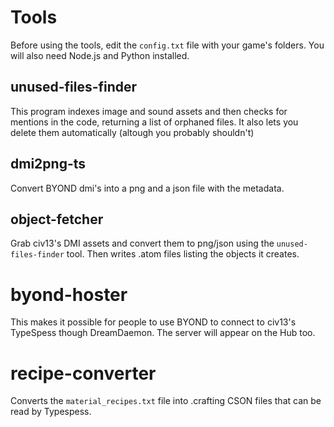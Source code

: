 # Tools
Before using the tools, edit the `config.txt` file with your game's folders.
You will also need Node.js and Python installed.

## unused-files-finder
This program indexes image and sound assets and then checks for mentions in the code, returning a list of orphaned files. It also lets you delete them automatically (altough you probably shouldn't)

## dmi2png-ts
Convert BYOND dmi's into a png and a json file with the metadata.

## object-fetcher
Grab civ13's DMI assets and convert them to png/json using the `unused-files-finder` tool. Then writes .atom files listing the objects it creates.

# byond-hoster
This makes it possible for people to use BYOND to connect to civ13's TypeSpess though DreamDaemon. The server will appear on the Hub too.

# recipe-converter
Converts the `material_recipes.txt` file into .crafting CSON files that can be read by Typespess.